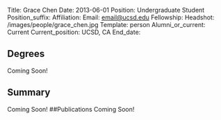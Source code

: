 Title: Grace Chen
Date: 2013-06-01
Position: Undergraduate Student
Position_suffix:
Affiliation:
Email: email@ucsd.edu
Fellowship:
Headshot: /images/people/grace_chen.jpg
Template: person
Alumni_or_current: Current
Current_position: UCSD, CA
End_date:
<!-- Status: draft -->

## Degrees
Coming Soon!
## Summary
Coming Soon!
##Publications
Coming Soon!
